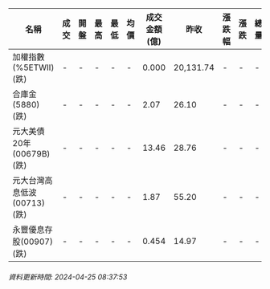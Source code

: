 | 名稱 | 成交 | 開盤 | 最高 | 最低 | 均價 | 成交金額(億) | 昨收 | 漲跌幅 | 漲跌 | 總量 | 昨量 | 振幅 |
| -------- | -------- | -------- | -------- |-------- | -------- | -------- |-------- |-------- |-------- | -------- | -------- |-------- |
|加權指數(%5ETWII) (跌)|-|-|-|-|-|0.000|20,131.74|-|-|-|-|0.00%|
|合庫金(5880) (跌)|-|-|-|-|-|2.07|26.10|-|-|-|-|0.00%|
|元大美債20年(00679B) (跌)|-|-|-|-|-|13.46|28.76|-|-|-|-|0.00%|
|元大台灣高息低波(00713) (跌)|-|-|-|-|-|1.87|55.20|-|-|-|-|0.00%|
|永豐優息存股(00907) (跌)|-|-|-|-|-|0.454|14.97|-|-|-|-|0.00%|
###### 資料更新時間: 2024-04-25 08:37:53